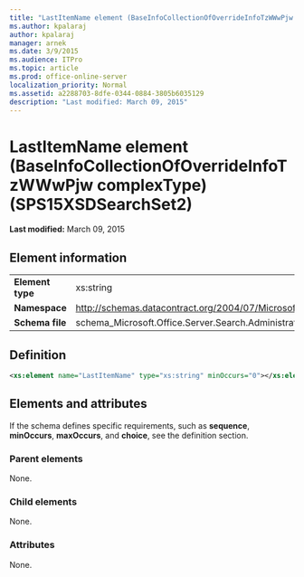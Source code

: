 ```yaml
---
title: "LastItemName element (BaseInfoCollectionOfOverrideInfoTzWWwPjw complexType) (SPS15XSDSearchSet2)"
ms.author: kpalaraj
author: kpalaraj
manager: arnek
ms.date: 3/9/2015
ms.audience: ITPro
ms.topic: article
ms.prod: office-online-server
localization_priority: Normal
ms.assetid: a2288703-8dfe-0344-0884-3805b6035129
description: "Last modified: March 09, 2015"
---
```


# LastItemName element (BaseInfoCollectionOfOverrideInfoTzWWwPjw complexType) (SPS15XSDSearchSet2)

 **Last modified:** March 09, 2015 
  
## Element information

|||
|:-----|:-----|
|**Element type** <br/> |xs:string  <br/> |
|**Namespace** <br/> |http://schemas.datacontract.org/2004/07/Microsoft.Office.Server.Search.Administration  <br/> |
|**Schema file** <br/> |schema_Microsoft.Office.Server.Search.Administration.xsd  <br/> |
   
## Definition

```XML
<xs:element name="LastItemName" type="xs:string" minOccurs="0"></xs:element>

```

## Elements and attributes

If the schema defines specific requirements, such as **sequence**, **minOccurs**, **maxOccurs**, and **choice**, see the definition section. 
  
### Parent elements

None.
  
### Child elements

None.
  
### Attributes

None.
  

